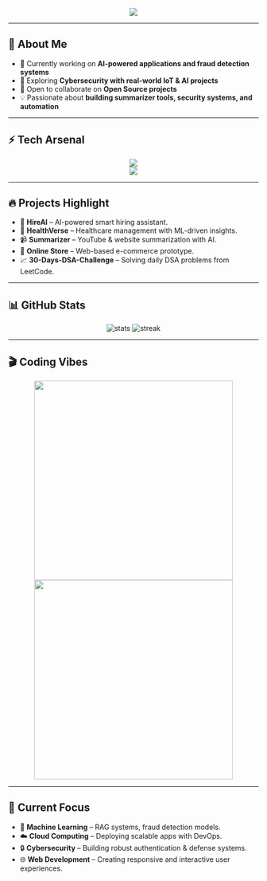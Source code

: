<!-- Typing SVG -->
<p align="center">
  <a href="https://git.io/typing-svg">
    <img src="https://readme-typing-svg.herokuapp.com?font=Fira+Code&size=25&duration=3500&pause=1000&color=00C2FF&center=true&vCenter=true&width=700&lines=Open+Source+Contributor;Problem+Solver;Cybersecurity+Enthusiast;Machine+Learning+Explorer;Building+AI+and+Cloud+Solutions">
  </a>
</p>

---

## 👋 About Me  
- 🚀 Currently working on **AI-powered applications and fraud detection systems**  
- 🔐 Exploring **Cybersecurity with real-world IoT & AI projects**  
- 🤝 Open to collaborate on **Open Source projects**  
- 💡 Passionate about **building summarizer tools, security systems, and automation**  

---

## ⚡ Tech Arsenal  
<p align="center">
  <img src="https://skillicons.dev/icons?i=python,js,html,css,java,php,nodejs,tailwind,mongodb,firebase,aws,git" />
  <br/>
  <img src="https://skillicons.dev/icons?i=scikitlearn,numpy,docker,linux,vscode" />
</p>

---

## 🔥 Projects Highlight
- 🧠 **HireAI** – AI-powered smart hiring assistant.  
- 💉 **HealthVerse** – Healthcare management with ML-driven insights.  
- 📹 **Summarizer** – YouTube & website summarization with AI.  
- 🛒 **Online Store** – Web-based e-commerce prototype.  
- 📈 **30-Days-DSA-Challenge** – Solving daily DSA problems from LeetCode.  

---

## 📊 GitHub Stats
<p align="center">
  <img src="https://github-readme-stats.vercel.app/api?username=thummasaikrishna&show_icons=true&theme=tokyonight" alt="stats"/>
  <img src="https://github-readme-streak-stats.herokuapp.com?user=thummasaikrishna&theme=tokyonight" alt="streak"/>
</p>

---

## 🎬 Coding Vibes
<p align="center">
  <img src="https://media.giphy.com/media/qgQUggAC3Pfv687qPC/giphy.gif" width="400"/>
  <img src="https://media.giphy.com/media/L1R1tvI9svkIWwpVYr/giphy.gif" width="400"/>
</p>

---

## 🎯 Current Focus
- 🤖 **Machine Learning** – RAG systems, fraud detection models.  
- ☁️ **Cloud Computing** – Deploying scalable apps with DevOps.  
- 🔒 **Cybersecurity** – Building robust authentication & defense systems.  
- 🌐 **Web Development** – Creating responsive and interactive user experiences.  
